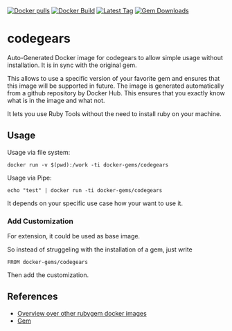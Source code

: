 [![Docker pulls](https://img.shields.io/docker/pulls/rubygem/codegears.svg)](https://hub.docker.com/r/rubygem/codegears/)
[![Docker Build](https://img.shields.io/docker/automated/rubygem/codegears.svg)](https://hub.docker.com/r/rubygem/codegears/)
[![Latest Tag](https://img.shields.io/github/tag/docker-rubygem/codegears.svg)](https://hub.docker.com/r/rubygem/codegears/)
[![Gem Downloads](https://img.shields.io/gem/dt/codegears.svg)](https://rubygems.org/gems/codegears/)
# codegears

Auto-Generated Docker image for codegears to allow simple usage without installation.
It is in sync with the original gem.

This allows to use a specific version of your favorite gem and ensures that this image will be supported in future.
The image is generated automatically from a github repository by Docker Hub.
This ensures that you exactly know what is in the image and what not.

It lets you use Ruby Tools without the need to install ruby on your machine.

## Usage

Usage via file system:

`docker run -v $(pwd):/work -ti docker-gems/codegears`

Usage via Pipe:

`echo "test" | docker run -ti docker-gems/codegears`

It depends on your specific use case how your want to use it.

### Add Customization

For extension, it could be used as base image.

So instead of struggeling with the installation of a gem, just write

`FROM docker-gems/codegears`

Then add the customization.

## References

 - [Overview over other rubygem docker images](https://github.com/thinkbot/docker-rubygem)
 - [Gem](https://rubygems.org/gems/codegears/)

